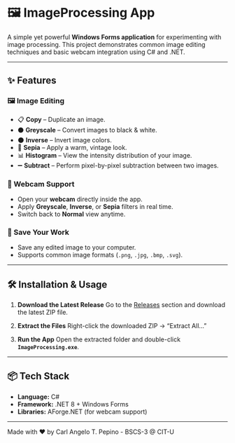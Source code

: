 # 🖼️ ImageProcessing App

A simple yet powerful **Windows Forms application** for experimenting with image processing.
This project demonstrates common image editing techniques and basic webcam integration using C# and .NET.

---

## ✨ Features

### 🖼 Image Editing

* 📋 **Copy** – Duplicate an image.
* ⚫ **Greyscale** – Convert images to black & white.
* 🌑 **Inverse** – Invert image colors.
* 🎨 **Sepia** – Apply a warm, vintage look.
* 📊 **Histogram** – View the intensity distribution of your image.
* ➖ **Subtract** – Perform pixel-by-pixel subtraction between two images.

### 🎥 Webcam Support

* Open your **webcam** directly inside the app.
* Apply **Greyscale**, **Inverse**, or **Sepia** filters in real time.
* Switch back to **Normal** view anytime.

### 💾 Save Your Work

* Save any edited image to your computer.
* Supports common image formats (`.png`, `.jpg`, `.bmp`, `.svg`).

---

## 🛠 Installation & Usage

1. **Download the Latest Release**
   Go to the [Releases](../../releases) section and download the latest ZIP file.

2. **Extract the Files**
   Right-click the downloaded ZIP → “Extract All…”

3. **Run the App**
   Open the extracted folder and double-click **`ImageProcessing.exe`**.

---

## 📦 Tech Stack

* **Language:** C#
* **Framework:** .NET 8 + Windows Forms
* **Libraries:** AForge.NET (for webcam support)

---

Made with ❤️ by Carl Angelo T. Pepino - BSCS-3 @ CIT-U
